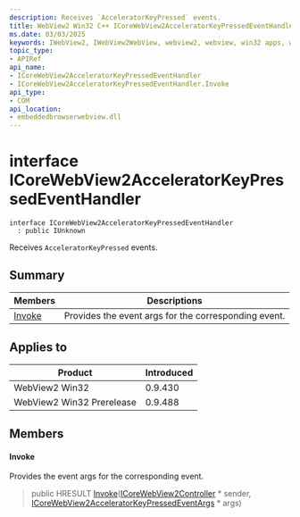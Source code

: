 ```yaml
---
description: Receives `AcceleratorKeyPressed` events.
title: WebView2 Win32 C++ ICoreWebView2AcceleratorKeyPressedEventHandler
ms.date: 03/03/2025
keywords: IWebView2, IWebView2WebView, webview2, webview, win32 apps, win32, edge, ICoreWebView2, ICoreWebView2Controller, browser control, edge html, ICoreWebView2AcceleratorKeyPressedEventHandler
topic_type: 
- APIRef
api_name:
- ICoreWebView2AcceleratorKeyPressedEventHandler
- ICoreWebView2AcceleratorKeyPressedEventHandler.Invoke
api_type:
- COM
api_location:
- embeddedbrowserwebview.dll
---
```


# interface ICoreWebView2AcceleratorKeyPressedEventHandler

```
interface ICoreWebView2AcceleratorKeyPressedEventHandler
  : public IUnknown
```

Receives `AcceleratorKeyPressed` events.

## Summary

 Members                        | Descriptions
--------------------------------|---------------------------------------------
[Invoke](#invoke) | Provides the event args for the corresponding event.

## Applies to

Product                         | Introduced
--------------------------------|---------------------------------------------
WebView2 Win32            |    0.9.430
WebView2 Win32 Prerelease |    0.9.488

## Members

#### Invoke

Provides the event args for the corresponding event.

> public HRESULT [Invoke](#invoke)([ICoreWebView2Controller](icorewebview2controller.md#icorewebview2controller) * sender, [ICoreWebView2AcceleratorKeyPressedEventArgs](icorewebview2acceleratorkeypressedeventargs.md#icorewebview2acceleratorkeypressedeventargs) * args)

